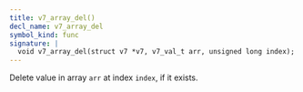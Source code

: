 ```yaml
---
title: v7_array_del()
decl_name: v7_array_del
symbol_kind: func
signature: |
  void v7_array_del(struct v7 *v7, v7_val_t arr, unsigned long index);
---
```


Delete value in array `arr` at index `index`, if it exists. 

